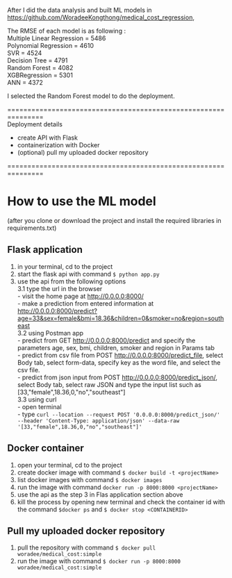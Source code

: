After I did the data analysis and built ML models in  
https://github.com/WoradeeKongthong/medical_cost_regression,  

The RMSE of each model is as following :  
Multiple Linear Regression = 5486  
Polynomial Regression = 4610  
SVR = 4524  
Decision Tree = 4791  
Random Forest = 4082  
XGBRegression = 5301  
ANN = 4372  

I selected the Random Forest model to do the deployment.  
  
===============================================================  
Deployment details  
- create API with Flask
- containerization with Docker
- (optional) pull my uploaded docker repository  

===============================================================  
# How to use the ML model
(after you clone or download the project
and install the required libraries in requirements.txt)

## Flask application
1. in your terminal, cd to the project
2. start the flask api with command `$ python app.py`
3. use the api from the following options  
	3.1 type the url in the browser  
		- visit the home page at http://0.0.0.0:8000/  
		- make a prediction from entered information at http://0.0.0.0:8000/predict?age=33&sex=female&bmi=18.36&children=0&smoker=no&region=southeast  
	3.2 using Postman app  
		- predict from GET http://0.0.0.0:8000/predict and specify the parameters age, sex, bmi, children, smoker and region in Params tab  
		- predict from csv file from POST http://0.0.0.0:8000/predict_file, select Body tab, select form-data, specify key as the word file, and select the csv file.  
		- predict from json input from POST http://0.0.0.0:8000/predict_json/, select Body tab, select raw JSON and type the input list such as [33,"female",18.36,0,"no","southeast"]  
	3.3 using curl   
		- open terminal  
		- type `curl --location --request POST '0.0.0.0:8000/predict_json/' --header 'Content-Type: application/json' --data-raw '[33,"female",18.36,0,"no","southeast"]'`  

## Docker container
1. open your terminal, cd to the project
2. create docker image with command `$ docker build -t <projectName>`
3. list docker images with command `$ docker images`
4. run the image with command `docker run -p 8000:8000 <projectName>`
5. use the api as the step 3 in Flas application section above
6. kill the process by opening new terminal and check the container id with the command `$docker ps` and `$ docker stop <CONTAINERID>`

## Pull my uploaded docker repository
1. pull the repository with command `$ docker pull woradee/medical_cost:simple`
2. run the image with command `$ docker run -p 8000:8000 woradee/medical_cost:simple`
